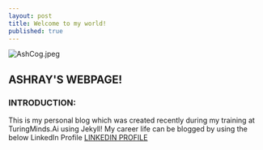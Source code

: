 ```yaml
---
layout: post
title: Welcome to my world!
published: true
---
```

![AshCog.jpeg]({{site.baseurl}}/_posts/AshCog.jpeg)


## ASHRAY'S WEBPAGE!

### INTRODUCTION:

This is my personal blog which was created recently during my training at TuringMinds.Ai using Jekyll! My career life can be blogged by using the below LinkedIn Profile [LINKEDIN PROFILE](https://www.linkedin.com/in/ashray-sharath-73b6b4152/)
